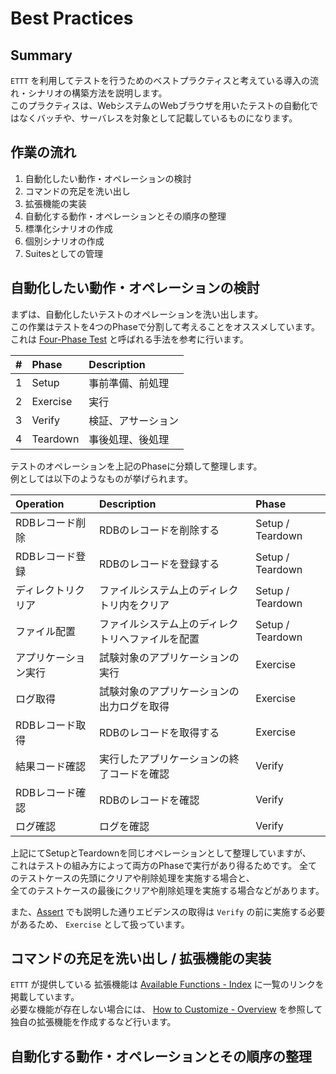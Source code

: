 # Best Practices

## Summary

`ETTT` を利用してテストを行うためのベストプラクティスと考えている導入の流れ・シナリオの構築方法を説明します。  
このプラクティスは、WebシステムのWebブラウザを用いたテストの自動化ではなくバッチや、サーバレスを対象として記載しているものになります。

## 作業の流れ

1. 自動化したい動作・オペレーションの検討
1. コマンドの充足を洗い出し
1. 拡張機能の実装
1. 自動化する動作・オペレーションとその順序の整理
1. 標準化シナリオの作成
1. 個別シナリオの作成
1. Suitesとしての管理

## 自動化したい動作・オペレーションの検討

まずは、自動化したいテストのオペレーションを洗い出します。  
この作業はテストを4つのPhaseで分割して考えることをオススメしています。 
これは [Four-Phase Test](http://xunitpatterns.com/Four%20Phase%20Test.html) と呼ばれる手法を参考に行います。

|#|Phase|Description|
|:---|:---|:---|
|1|Setup|事前準備、前処理|
|2|Exercise|実行|
|3|Verify|検証、アサーション|
|4|Teardown|事後処理、後処理|

テストのオペレーションを上記のPhaseに分類して整理します。  
例としては以下のようなものが挙げられます。

|Operation|Description|Phase|
|:---|:---|:---|
|RDBレコード削除|RDBのレコードを削除する|Setup / Teardown|
|RDBレコード登録|RDBのレコードを登録する|Setup / Teardown|
|ディレクトリクリア|ファイルシステム上のディレクトリ内をクリア|Setup / Teardown|
|ファイル配置|ファイルシステム上のディレクトリへファイルを配置|Setup / Teardown|
|アプリケーション実行|試験対象のアプリケーションの実行|Exercise|
|ログ取得|試験対象のアプリケーションの出力ログを取得|Exercise|
|RDBレコード取得|RDBのレコードを取得する|Exercise|
|結果コード確認|実行したアプリケーションの終了コードを確認|Verify|
|RDBレコード確認|RDBのレコードを確認|Verify|
|ログ確認|ログを確認|Verify|

上記にてSetupとTeardownを同じオペレーションとして整理していますが、  
これはテストの組み方によって両方のPhaseで実行があり得るためです。
全てのテストケースの先頭にクリアや削除処理を実施する場合と、  
全てのテストケースの最後にクリアや削除処理を実施する場合などがあります。

また、[Assert](/pages/specification/assert.md) でも説明した通りエビデンスの取得は `Verify` の前に実施する必要があるため、 `Exercise` として扱っています。


## コマンドの充足を洗い出し / 拡張機能の実装

`ETTT` が提供している 拡張機能は [Available Functions - Index](/pages/specification/functions/index.md) に一覧のリンクを掲載しています。  
必要な機能が存在しない場合には、 [How to Customize - Overview](/pages/customize/overview.md) を参照して独自の拡張機能を作成するなど行います。


## 自動化する動作・オペレーションとその順序の整理





